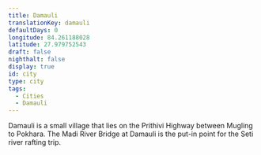 ```yaml
---
title: Damauli
translationKey: damauli
defaultDays: 0
longitude: 84.261188028
latitude: 27.979752543
draft: false
nighthalt: false
display: true
id: city
type: city
tags:
  - Cities
  - Damauli
---
```

Damauli is a small village that lies on the Prithivi Highway between Mugling to Pokhara. The Madi River Bridge at Damauli  is the put-in point for the Seti river rafting trip.  